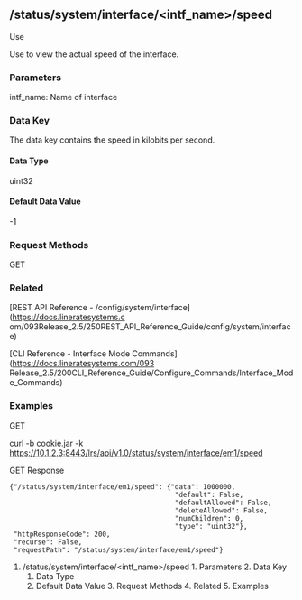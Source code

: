 ## /status/system/interface/<intf_name>/speed

Use

Use to view the actual speed of the interface.

### Parameters

intf_name: Name of interface

### Data Key

The data key contains the speed in kilobits per second.

#### Data Type

uint32

#### Default Data Value

-1

### Request Methods

GET

### Related

[REST API Reference - /config/system/interface](https://docs.lineratesystems.c
om/093Release_2.5/250REST_API_Reference_Guide/config/system/interface)

[CLI Reference - Interface Mode Commands](https://docs.lineratesystems.com/093
Release_2.5/200CLI_Reference_Guide/Configure_Commands/Interface_Mode_Commands)

### Examples

GET

curl -b cookie.jar -k
https://10.1.2.3:8443/lrs/api/v1.0/status/system/interface/em1/speed

GET Response

    
    {"/status/system/interface/em1/speed": {"data": 1000000,
                                             "default": False,
                                             "defaultAllowed": False,
                                             "deleteAllowed": False,
                                             "numChildren": 0,
                                             "type": "uint32"},
     "httpResponseCode": 200,
     "recurse": False,
     "requestPath": "/status/system/interface/em1/speed"}
    

  1. /status/system/interface/<intf_name>/speed
    1. Parameters
    2. Data Key
      1. Data Type
      2. Default Data Value
    3. Request Methods
    4. Related
    5. Examples

